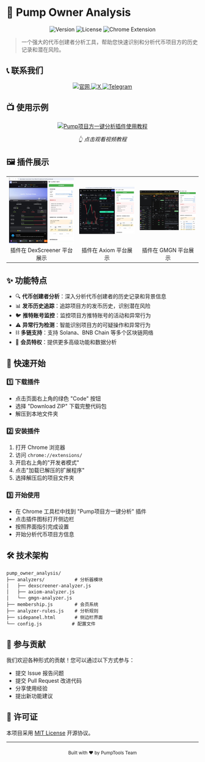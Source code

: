 # 🚀 Pump Owner Analysis

<div align="center">
  <img src="https://img.shields.io/badge/Version-1.2-blue" alt="Version">
  <img src="https://img.shields.io/badge/License-MIT-green" alt="License">
  <img src="https://img.shields.io/badge/Chrome-Extension-yellow" alt="Chrome Extension">
</div>

> 一个强大的代币创建者分析工具，帮助您快速识别和分析代币项目方的历史记录和潜在风险。

## 📞 联系我们

<div align="center">
  <a href="https://pumptools.me/">
    <img src="https://img.shields.io/badge/官网-pumptools.me-blue" alt="官网">
  </a>
  <a href="https://x.com/pumptools_me">
    <img src="https://img.shields.io/badge/X-@pumptools_me-black" alt="X">
  </a>
  <a href="https://t.me/pumptools_me">
    <img src="https://img.shields.io/badge/Telegram-@pumptools_me-blue" alt="Telegram">
  </a>
</div>

## 📺 使用示例

<div align="center">
  
[![Pump项目方一键分析插件使用教程](https://img.youtube.com/vi/4cOJl88uaEw/0.jpg)](https://www.youtube.com/watch?v=4cOJl88uaEw "Pump项目方一键分析插件使用教程")

<p><i>👆 点击观看视频教程</i></p>
</div>

## 🖼️ 插件展示

<div align="center">
  <table>
    <tr>
      <td><img src="./assets/dexscreener_demo.jpeg" alt="DexScreener平台展示" width="280"/></td>
      <td><img src="./assets/axiom_demo.jpeg" alt="Axiom平台展示" width="280"/></td>
      <td><img src="./assets/gmgn_demo.jpeg" alt="GMGN平台展示" width="280"/></td>
    </tr>
    <tr>
      <td align="center">插件在 DexScreener 平台展示</td>
      <td align="center">插件在 Axiom 平台展示</td>
      <td align="center">插件在 GMGN 平台展示</td>
    </tr>
  </table>
</div>

## ✨ 功能特点

- 🔍 **代币创建者分析**：深入分析代币创建者的历史记录和背景信息
- 📊 **发币历史追踪**：追踪项目方的发币历史，识别潜在风险
- 🐦 **推特账号监控**：监控项目方推特账号的活动和异常行为
- ⚠️ **异常行为检测**：智能识别项目方的可疑操作和异常行为
- ⛓️ **多链支持**：支持 Solana、BNB Chain 等多个区块链网络
- 👑 **会员特权**：提供更多高级功能和数据分析

## 🚀 快速开始

### 1️⃣ 下载插件
- 点击页面右上角的绿色 "Code" 按钮
- 选择 "Download ZIP" 下载完整代码包
- 解压到本地文件夹

### 2️⃣ 安装插件
1. 打开 Chrome 浏览器
2. 访问 `chrome://extensions/`
3. 开启右上角的"开发者模式"
4. 点击"加载已解压的扩展程序"
5. 选择解压后的项目文件夹

### 3️⃣ 开始使用
- 在 Chrome 工具栏中找到 "Pump项目方一键分析" 插件
- 点击插件图标打开侧边栏
- 按照界面指引完成设置
- 开始分析代币项目方信息

## 🛠️ 技术架构

```
pump_owner_analysis/
├── analyzers/           # 分析器模块
│   ├── dexscreener-analyzer.js
│   ├── axiom-analyzer.js
│   └── gmgn-analyzer.js
├── membership.js        # 会员系统
├── analyzer-rules.js    # 分析规则
├── sidepanel.html       # 侧边栏界面
└── config.js           # 配置文件
```

## 🤝 参与贡献

我们欢迎各种形式的贡献！您可以通过以下方式参与：

- 提交 Issue 报告问题
- 提交 Pull Request 改进代码
- 分享使用经验
- 提出新功能建议

## 📄 许可证

本项目采用 [MIT License](LICENSE) 开源协议。

---

<div align="center">
  <sub>Built with ❤️ by PumpTools Team</sub>
</div>
